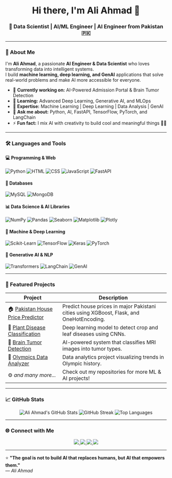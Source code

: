 <!-- 👋 Hi there! -->
<h1 align="center">Hi there, I'm Ali Ahmad 👋</h1>
<h3 align="center">🚀 Data Scientist | AI/ML Engineer | AI Engineer from Pakistan 🇵🇰</h3>

---

### 🧩 About Me

I'm **Ali Ahmad**, a passionate **AI Engineer & Data Scientist** who loves transforming data into intelligent systems.  
I build **machine learning, deep learning, and GenAI** applications that solve real-world problems and make AI more accessible for everyone.  

- 🔭 **Currently working on:** AI-Powered Admission Portal & Brain Tumor Detection  
- 🌱 **Learning:** Advanced Deep Learning, Generative AI, and MLOps  
- 🧠 **Expertise:** Machine Learning | Deep Learning | Data Analysis | GenAI  
- 💬 **Ask me about:** Python, AI, FastAPI, TensorFlow, PyTorch, and LangChain  
- ⚡ **Fun fact:** I mix AI with creativity to build cool and meaningful things 🎨🤖  

---

### 🛠️ Languages and Tools

#### 💻 Programming & Web
![Python](https://img.shields.io/badge/Python-3776AB?style=for-the-badge&logo=python&logoColor=white)
![HTML](https://img.shields.io/badge/HTML5-E34F26?style=for-the-badge&logo=html5&logoColor=white)
![CSS](https://img.shields.io/badge/CSS3-1572B6?style=for-the-badge&logo=css3&logoColor=white)
![JavaScript](https://img.shields.io/badge/JavaScript-F7DF1E?style=for-the-badge&logo=javascript&logoColor=black)
![FastAPI](https://img.shields.io/badge/FastAPI-009688?style=for-the-badge&logo=fastapi&logoColor=white)

#### 🧠 Databases
![MySQL](https://img.shields.io/badge/MySQL-4479A1?style=for-the-badge&logo=mysql&logoColor=white)
![MongoDB](https://img.shields.io/badge/MongoDB-4EA94B?style=for-the-badge&logo=mongodb&logoColor=white)

#### 📊 Data Science & AI Libraries
![NumPy](https://img.shields.io/badge/NumPy-013243?style=for-the-badge&logo=numpy&logoColor=white)
![Pandas](https://img.shields.io/badge/Pandas-150458?style=for-the-badge&logo=pandas&logoColor=white)
![Seaborn](https://img.shields.io/badge/Seaborn-3B7EBF?style=for-the-badge&logo=python&logoColor=white)
![Matplotlib](https://img.shields.io/badge/Matplotlib-0C59A8?style=for-the-badge&logo=python&logoColor=white)
![Plotly](https://img.shields.io/badge/Plotly-3F4F75?style=for-the-badge&logo=plotly&logoColor=white)

#### 🤖 Machine & Deep Learning
![Scikit-Learn](https://img.shields.io/badge/Scikit--Learn-F7931E?style=for-the-badge&logo=scikit-learn&logoColor=white)
![TensorFlow](https://img.shields.io/badge/TensorFlow-FF6F00?style=for-the-badge&logo=tensorflow&logoColor=white)
![Keras](https://img.shields.io/badge/Keras-D00000?style=for-the-badge&logo=keras&logoColor=white)
![PyTorch](https://img.shields.io/badge/PyTorch-EE4C2C?style=for-the-badge&logo=pytorch&logoColor=white)

#### 🧬 Generative AI & NLP
![Transformers](https://img.shields.io/badge/Transformers-FFD43B?style=for-the-badge&logo=huggingface&logoColor=black)
![LangChain](https://img.shields.io/badge/LangChain-2B2B2B?style=for-the-badge&logo=python&logoColor=white)
![GenAI](https://img.shields.io/badge/Generative%20AI-FF1493?style=for-the-badge&logo=openai&logoColor=white)

---

### 🚀 Featured Projects

| Project | Description |
|----------|--------------|
| 🏠 [Pakistan House Price Predictor](https://github.com/AliAhmad/pakista_house_price_predictor) | Predict house prices in major Pakistani cities using XGBoost, Flask, and OneHotEncoding. |
| 🌿 [Plant Disease Classification](https://github.com/AliAhmad/potato_disease_classification) | Deep learning model to detect crop and leaf diseases using CNNs. |
| 🧠 [Brain Tumor Detection](https://github.com/AliAhmad/brain_tumor_detection) | AI-powered system that classifies MRI images into tumor types. |
| 🏅 [Olympics Data Analyzer](https://github.com/AliAhmad/olympics_analyser) | Data analytics project visualizing trends in Olympic history. |
| ⚙️ *and many more...* | Check out my repositories for more ML & AI projects! |

---

### 📈 GitHub Stats

<p align="center">
  <img src="https://github-readme-stats.vercel.app/api?username=AliAhmad&show_icons=true&theme=tokyonight" alt="Ali Ahmad's GitHub Stats" />
  <img src="https://github-readme-streak-stats.herokuapp.com/?user=AliAhmad&theme=tokyonight" alt="GitHub Streak" />
  <img src="https://github-readme-stats.vercel.app/api/top-langs/?username=AliAhmad&layout=compact&theme=tokyonight" alt="Top Languages" />
</p>

---

### 🌐 Connect with Me

<p align="center">
  <a href="https://www.linkedin.com/in/ali-ahmad-dawana/" target="_blank">
    <img src="https://img.shields.io/badge/LinkedIn-0077b5?style=for-the-badge&logo=linkedin&logoColor=white"/>
  </a>
  <a href="https://www.kaggle.com/aliahmad553" target="_blank">
    <img src="https://img.shields.io/badge/Kaggle-20BEFF?style=for-the-badge&logo=kaggle&logoColor=white"/>
  </a>
  <a href="mailto:aliahmaddawana@gmail.com" target="_blank">
    <img src="https://img.shields.io/badge/Email-D14836?style=for-the-badge&logo=gmail&logoColor=white"/>
  </a>
  <a href="https://github.com/aliahmad552" target="_blank">
    <img src="https://img.shields.io/badge/GitHub-000000?style=for-the-badge&logo=github&logoColor=white"/>
  </a>
</p>

---

⭐ **"The goal is not to build AI that replaces humans, but AI that empowers them."**  
— *Ali Ahmad*
